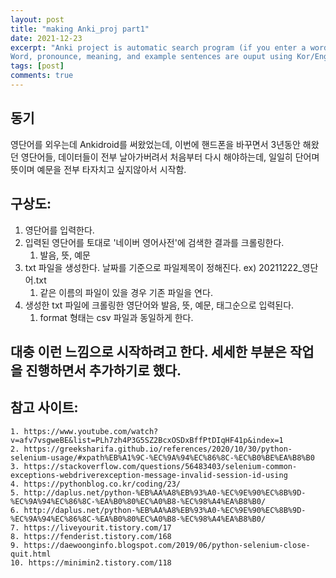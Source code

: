 ```yaml
---
layout: post
title: "making Anki_proj part1"
date: 2021-12-23
excerpt: "Anki project is automatic search program (if you enter a word)
Word, pronounce, meaning, and example sentences are ouput using Kor/Eng Dictionary(from naver)."
tags: [post]
comments: true
---
```


## 동기
영단어를 외우는데 Ankidroid를 써왔었는데, 이번에 핸드폰을 바꾸면서 3년동안 해왔던 영단어들, 데이터들이 전부 날아가버려서 처음부터 다시 해야하는데, 일일히 단어며 뜻이며 예문을 전부 타자치고 싶지않아서 시작함.  

## 구상도:
1. 영단어를 입력한다.
2. 입력된 영단어를 토대로 '네이버 영어사전'에 검색한 결과를 크롤링한다.
    1. 발음, 뜻, 예문
3. txt 파일을 생성한다. 날짜를 기준으로 파일제목이 정해진다. ex) 20211222_영단어.txt
    1. 같은 이름의 파일이 있을 경우 기존 파일을 연다.
4. 생성한 txt 파일에 크롤링한 영단어와 발음, 뜻, 예문, 태그순으로 입력된다.
    1. format 형태는 csv 파일과 동일하게 한다.
  
대충 이런 느낌으로 시작하려고 한다. 세세한 부분은 작업을 진행하면서 추가하기로 했다.
---
## 참고 사이트:
    1. https://www.youtube.com/watch?v=afv7vsgweBE&list=PLh7zh4P3G5SZ2BcxOSDxBffPtDIqHF41p&index=1
    2. https://greeksharifa.github.io/references/2020/10/30/python-selenium-usage/#xpath%EB%A1%9C-%EC%9A%94%EC%86%8C-%EC%B0%BE%EA%B8%B0
    3. https://stackoverflow.com/questions/56483403/selenium-common-exceptions-webdriverexception-message-invalid-session-id-using
    4. https://pythonblog.co.kr/coding/23/
    5. http://daplus.net/python-%EB%AA%A8%EB%93%A0-%EC%9E%90%EC%8B%9D-%EC%9A%94%EC%86%8C-%EA%B0%80%EC%A0%B8-%EC%98%A4%EA%B8%B0/
    6. http://daplus.net/python-%EB%AA%A8%EB%93%A0-%EC%9E%90%EC%8B%9D-%EC%9A%94%EC%86%8C-%EA%B0%80%EC%A0%B8-%EC%98%A4%EA%B8%B0/
    7. https://liveyourit.tistory.com/17
    8. https://fenderist.tistory.com/168
    9. https://daewoonginfo.blogspot.com/2019/06/python-selenium-close-quit.html
    10. https://minimin2.tistory.com/118


